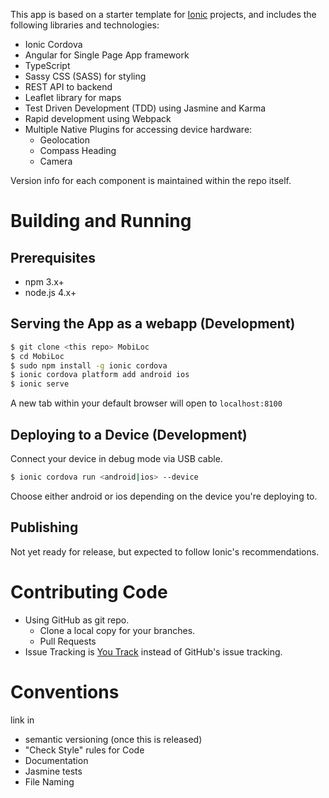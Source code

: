 
This app is based on a starter template for [Ionic](http://ionicframework.com/docs/) projects, and includes the following libraries and technologies:
* Ionic Cordova
* Angular for Single Page App framework
* TypeScript
* Sassy CSS (SASS) for styling
* REST API to backend
* Leaflet library for maps
* Test Driven Development (TDD) using Jasmine and Karma
* Rapid development using Webpack
* Multiple Native Plugins for accessing device hardware:
  * Geolocation
  * Compass Heading
  * Camera

Version info for each component is maintained within the repo itself.

# Building and Running
## Prerequisites
* npm 3.x+ 
* node.js 4.x+

## Serving the App as a webapp (Development)

```bash
$ git clone <this repo> MobiLoc
$ cd MobiLoc
$ sudo npm install -g ionic cordova
$ ionic cordova platform add android ios
$ ionic serve
```

A new tab within your default browser will open to `localhost:8100`

## Deploying to a Device (Development)

Connect your device in debug mode via USB cable.

```bash
$ ionic cordova run <android|ios> --device
```

Choose either android or ios depending on the device you're deploying to.

## Publishing
Not yet ready for release, but expected to follow Ionic's recommendations.

# Contributing Code
* Using GitHub as git repo.  
  * Clone a local copy for your branches.
  * Pull Requests
* Issue Tracking is [You Track](https://youtrack.clueride.com/) instead of GitHub's issue tracking.


# Conventions
link in 
* semantic versioning (once this is released)
* "Check Style" rules for Code
* Documentation
* Jasmine tests
* File Naming
